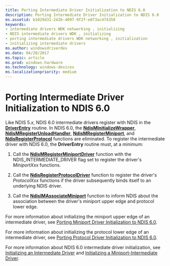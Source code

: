 ```yaml
---
title: Porting Intermediate Driver Initialization to NDIS 6.0
description: Porting Intermediate Driver Initialization to NDIS 6.0
ms.assetid: b1029d31-242b-4097-9f2f-e073ac474358
keywords:
- intermediate drivers WDK networking , initializing
- NDIS intermediate drivers WDK , initializing
- porting intermediate drivers WDK networking , initialization
- initializing intermediate drivers
ms.author: windowsdriverdev
ms.date: 04/20/2017
ms.topic: article
ms.prod: windows-hardware
ms.technology: windows-devices
ms.localizationpriority: medium
---
```


# Porting Intermediate Driver Initialization to NDIS 6.0





Like NDIS 5.*x*, NDIS 6.0 intermediate drivers register with NDIS in the [**DriverEntry**](https://msdn.microsoft.com/library/windows/hardware/ff544113) routine. In NDIS 6.0, the [**NdisMInitializeWrapper**](https://msdn.microsoft.com/library/windows/hardware/ff553547), [**NdisMRegisterUnloadHandler**](https://msdn.microsoft.com/library/windows/hardware/ff553606), [**NdisMRegisterMiniport**](https://msdn.microsoft.com/library/windows/hardware/ff553602), and [**NdisRegisterProtocol**](https://msdn.microsoft.com/library/windows/hardware/ff554653) functions are eliminated. To register the intermediate driver with NDIS 6.0, the **DriverEntry** routine must, at a minimum:

1.  Call the [**NdisMRegisterMiniportDriver**](https://msdn.microsoft.com/library/windows/hardware/ff563654) function with the NDIS\_INTERMEDIATE\_DRIVER flag set to register the driver's *MiniportXxx* functions.

2.  Call the [**NdisRegisterProtocolDriver**](https://msdn.microsoft.com/library/windows/hardware/ff564520) function to register the driver's *ProtocolXxx* functions if the driver subsequently binds itself to an underlying NDIS driver.

3.  Call the [**NdisIMAssociateMiniport**](https://msdn.microsoft.com/library/windows/hardware/ff562717) function to inform NDIS about the association between the driver's miniport upper edge and protocol lower edge.

For more information about initializing the miniport upper edge of an intermediate driver, see [Porting Miniport Driver Initialization to NDIS 6.0](porting-miniport-driver-initialization-to-ndis-6-0.md).

For more information about initializing the protocol lower edge of an intermediate driver, see [Porting Protocol Driver Initialization to NDIS 6.0](porting-protocol-driver-initialization-to-ndis-6-0.md).

For more information about NDIS 6.0 intermediate driver initialization, see [Initializing an Intermediate Driver](initializing-an-intermediate-driver.md) and [Initializing a Miniport-Intermediate Driver](initializing-a-miniport-intermediate-driver.md).

 

 






